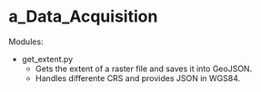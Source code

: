 # a_Data_Acquisition

Modules:
* get_extent.py
    * Gets the extent of a raster file and saves it into GeoJSON.
    * Handles differente CRS and provides JSON in WGS84.

